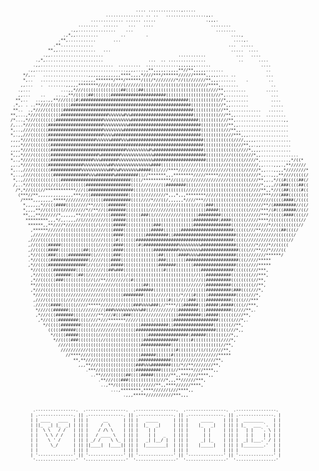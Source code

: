 <pre style="font-size: 5pt !important;">
                                                  .... .............,.....                                             
                                      ............... .. ..   ................,,.                                      
                                ............. ...... .....                    .,,,.                                    
                           ........  ......    ...   ....                       ........                               
                        .,,...............    ...                                 ........                             
                     .,*,,.........         ..        .                                 ....,                          
                   .**,...........       ...                                             ....,.                        
                 .**.............                                                      ...  .....                      
               **,,...............   ...                                                .....  ....                    
             .,,.....................                              ...........            ...   ....                   
          .,*,.......................                  ...  .. ...............             ..      ....                
         .,,.............................  .........  .............,,,,,,,......                    ....               
       .,,....................................,,,,....,**,,,,,.,,,,**//**,,,,,.......                 ..               
     */,..   ..................,,,,,,,,,,,,,****,,,,*////***/******//////*****,,,,,.... ..            ...              
     *,..   .................,,,,,*******/***/******/(((/*////////*//((///////**,,,.......    .        ..              
    ,,...   .  .......,,,,,********////((////(//////((((///((/(((((/((((((/////****,.......             ..             
   .,...            ...,,*///(((((((((((((((##(((((##((((((((((((((((((((((((((////**,........        .....            
   ,,...    ..    ...,,**/(((((##(((((((######################(((((((((((((((((((///*,.........         ...            
  **,..   ..,,.,,**///((((#(###########################################((((((((((((//*,,.......         ....           
 .*,. . ..**////((((((((################################################(((((((((((//*,,.......         .....          
 **..  .,*////(((((((####################################################((((((((((//**,............   ......          
**,...,*///(((((((((###################%%%%%%#%%#########################((((((((((///**,,..........  ........         
/*...,*///((((((((###################%%%%%%%%%%%###########################(((((((((///**,...................,,        
/,...*///((((((######################%%%%%%%%%%#############################(((((((((//**,,....................        
*,..,////((((((######################%%%%%%%%###############################(((((((((///**,,...................        
*,.,,///(((((((######################%%%%###################################((((((((((///***,,,................        
,,,,*///(((((((###################%%%%%%####%%%##############################((((((((((((////,,,,,..............       
,,,,*///((((((((#############################################################(((((((((((((///**,,.,,............       
,,,,*///((((((((##############################%%%%%%%%%#%####################((((((((((((((////*,,,,............       
*,,,*////(((((((###################%########%%%%%%%%%%%%%#####################(((((((///(((((////*,,...............    
*,.,*////(((((((#################%%%#######%%%%%%%%%%%%%%#####################(((((((///(((((/////*,...........,*/((*  
,,.,*////((((((##############%%%%%%%%%%##%%%%%%%%%%%%%%%####(((((((((//////(((((((((///((((((//////,,....,,,.,**////// 
*,..,////(((((((############%%%%%%%%%%%##%%#%%%%%%%#####(((////****////////////////////((((((//////*,,...,,,,*////////*
*,..,////((((((((##############%%%#######%#########((//*******,,,********/////*****////((((((((////*,,..,,,**////(((((/
 *,.,///((((((((((((############################((((/***********//(((/(////////////////(((((((((///**,,.,*/((#(((((##(/
 /,..*//((((((((//((//((((((((##################((((////////((########((((////(((((((((((((((((/////*,,,,//(###((((##((
  /*,*//((((//************///((##################((((//(((((((((((((((///////(((((((((((((((((((////**,,*//((##(((((#((
   (***//**,,,,,,,,,,,,,,***//((###############((((((/////////*,,,*,,,********/////(((((((((((((/////***///(###((((((((
    /****,,,,,,,,*****//////////(((((###########((((////*///((/,,,,,,*////***//(((((((((((((((((////////(((((####(/((((
     *,,,,,,*//(((####((((/////**///(((#######(((((((((////((((////((((((///((###((((((((((((((//////**/(#########//((/
     *,,,,**//(((((((/////////*//**//((#######(((((((((/////////((((((((((((((#####((((((((((((/////***/(#(((#####//((/
     **,,,**///////*,,,,,,**///((////(((######((((((###((///////////(((((((#########((((((((((//////***/(((((####((((//
      *********,,,*/,,.,,,//(/////////(((#####(((((((((((((((((((((((((((##########(####((((((/////****/((((((((((((// 
       ******,,**////*////////((((/(//(((#####(((((((((((###(((((((((((((###############((((((/////////*//(((((((((//  
        ,******//////((((((((((((/////(((####(((((((((((#####(((((((#####################((((((///**//////((##((((/    
        ,/////////(((((((((((((((////((((####(((((((((#########((#########################((((////////////(((((((/     
       ,////(((((((((((((((((((((////(((((#(((((((#######################################(((((////////////(((((//      
       ,//(((((#####(((((((((((((((///(((####((((((#(##############%%%%%%%%%##############(((((///*////*//(((((        
       ,//(((((####((((((((((##(((////(((####((((((((((((##########%%%%%%%%%###############((((///**///*////((         
       ,*//((((###(((((#########((///((((###(((((((((((((((##((((((####%%%%###############(((((///////******/          
       .*//(((((###############(/////(((####(((((((((((((((###((((((((#####################(((/////*****               
       ,*//((((###############(//((//(((#####((((((((((((((#######(((((((#################(((((////*****               
        *//((((((#########(((((//////((##%###((((((((((((((((#((((((((((((((#############(((((((///***,                
        ,*//((((((######(((##((///////((((((((/((((((((((((((((((((((((((//(((##########((((((((///***,                
        ,*//((((((###((((((((((//(//**////////((#((((((((((((((((((((((((///((##########(((((((((//**,                 
        **//(((((((((((((((((((///////////(((((((((((##((((((((((((((((//////(##########(((((((((//**,                 
        ,*///(((((((((((((((((/////////(((((((((((#######((((((((((((////(((((##########(###((((///*,                  
         *////((((((((//////////////(((((((((########(((((/////((((/*//((#(((((###########(((((///*,                   
         ,////((((((((///(////////////(((((((((((((((((((((((((#(((//((###((((##########(((((///***                    
         .////((####((((((/////*****/////////((((###%%%%###(//****/((######(((#####(#####((((//***,                    
          *////((######(((((/////////(###%%%%%%%%%%%##((/////////((########(((##########((////**,.                     
          ,*///(((#######(((((/////**////#(((###((((///////////((((#########((#####(((((((///**,                       
           ,*//((((########((((////*///*******/////((((((/(((((((##################((((((///*,.                        
             */(((((########((((////////////((((((((###########((################(((((((//**,                          
               (((((######((((((((/////////(((((((################################(((((///*,,                          
                */((((#####((((((((///(((((((((((((((((################(######((((((((//*,,                            
                 *//((((###(((((((((//(((((((((((((((##############(((((#(((((((((((////*,                             
                   ////(((((((((((((((((((((((((((((############((((((((((((((((((((//**,                              
                    ///////////(((((((((((((((((((((((((((((((((((#(((((((/((/((/////**,                               
                      //****////((((((((((((((((((((######((((((#((((((((//////////*****                               
                         **,**////(((((((((((((((((#############((((/////////(////**,                                  
                           ,,,**///(((((((((((((((###%%%########(((/*//**////////**,                                   
                              .***//((((((((((((((##########(((((//******////****,,                                    
                                ..**////((((((##((((#####(((((//**,,***////****,,                                      
                                   .**///(((###((((((((((((///*,,,**//////***,                                         
                                    ..,**/((((((((((//////**,,****//////****,                                          
                                        ...,********,****//////(///****,,                                              
                                             .,,,*****///////////***,,,                                                


		 .----------------.  .----------------.  .----------------.  .----------------.  .----------------. 
		| .--------------. || .--------------. || .--------------. || .--------------. || .--------------. |
		| | ____   ____  | || |      __      | || |   _____      | || |     _____    | || |  ________    | |
		| ||_  _| |_  _| | || |     /  \     | || |  |_   _|     | || |    |_   _|   | || | |_   ___ `.  | |
		| |  \ \   / /   | || |    / /\ \    | || |    | |       | || |      | |     | || |   | |   `. \ | |
		| |   \ \ / /    | || |   / ____ \   | || |    | |   _   | || |      | |     | || |   | |    | | | |
		| |    \ ' /     | || | _/ /    \ \_ | || |   _| |__/ |  | || |     _| |_    | || |  _| |___.' / | |
		| |     \_/      | || ||____|  |____|| || |  |________|  | || |    |_____|   | || | |________.'  | |
		| |              | || |              | || |              | || |              | || |              | |
		| '--------------' || '--------------' || '--------------' || '--------------' || '--------------' |
		 '----------------'  '----------------'  '----------------'  '----------------'  '----------------' 
</pre>